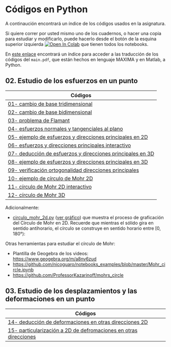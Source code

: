 # Códigos en Python

A continaución encontrará un índice de los códigos usados en la asignatura.

Si quiere correr por usted mismo uno de los cuadernos, o hacer una copia para estudiar y modificarlo, puede hacerlo desde el botón de la esquina superior izquierda <a href="https://colab.research.google.com/?hl=es" target="_parent"><img src="https://colab.research.google.com/assets/colab-badge.svg" alt="Open In Colab"/></a> que tienen todos los notebooks.

En [este enlace](https://github.com/jnramirezg/medio_continuo/tree/main/codigo) encontrará un índice para acceder a las traducción de los códigos del ```main.pdf```, que están hechos en lenguaje MAXIMA y en Matlab, a Python.

## 02. Estudio de los esfuerzos en un punto
| Códigos                                                                             | 
|---                                                                                  |                                       
|[01- cambio de base tridimensional](https://github.com/jnramirezg/medio_continuo/blob/main/codigo/01-(2_6_1)-cambio_base_tri.ipynb)|
|[02- cambio de base bidimensional](https://github.com/jnramirezg/medio_continuo/blob/main/codigo/02-(2_6_2)-cambio_base_bi.ipynb)|
|[03- problema de Flamant](https://github.com/jnramirezg/medio_continuo/blob/main/codigo/03-(2_6_2)-problema_flamant.ipynb)|
|[04- esfuerzos normales y tangenciales al plano](https://github.com/jnramirezg/medio_continuo/blob/main/codigo/04-(2_7)-tan_nor_plano.ipynb)|
|[05- ejemplo de esfuerzos y direcciones principales en 2D](https://github.com/jnramirezg/medio_continuo/blob/main/codigo/05-(2_8_1)-ejemplo_1.ipynb)|
|[06- esfuerzos y direcciones principales interactivo](https://github.com/jnramirezg/medio_continuo/blob/main/codigo/06-esf_dir_pples_interactivo.ipynb)|
|[07- deducción de esfuerzos y direcciones principales en 3D](https://github.com/jnramirezg/medio_continuo/blob/main/codigo/07-(2_8_2)-tens_dir_princ_3d.ipynb)|
|[08- ejemplo de esfuerzos y direcciones principales en 3D](https://github.com/jnramirezg/medio_continuo/blob/main/codigo/08-(2_8_2)-ejemplo_1.ipynb)|
|[09- verificación ortogonalidad direcciones principales](https://github.com/jnramirezg/medio_continuo/blob/main/codigo/09-(2_8_4)_ortogonalidad_dir_pples.ipynb)|
|[10- ejemplo de círculo de Mohr 2D](https://github.com/jnramirezg/medio_continuo/blob/main/codigo/10-(2_9_4)-ejemplo_circulo_mohr_2d.ipynb)|
|[11- círculo de Mohr 2D interactivo](https://github.com/jnramirezg/medio_continuo/blob/main/codigo/11-circulo_mohr_2d_interactivo.ipynb)|
|[12- círculo de Mohr 3D](https://github.com/jnramirezg/medio_continuo/blob/main/codigo/12-(2_9_7)-circulo_mohr_3d.ipynb)|

Adicionalmente: 
- [circulo_mohr_2d.py](https://github.com/jnramirezg/mecanica_de_solidos_un/blob/main/codigos/cap_02/circulo_mohr_2d.py) ([ver gráfico](https://github.com/jnramirezg/mecanica_de_solidos_un/blob/main/codigos/cap_02/mygif.gif)) que muestra el proceso de graficación del Círculo de Mohr en 2D. Recuerde que mientras el sólido gira en sentido antihorario, el círculo se construye en sentido horario entre [0, 180°):

Otras herramientas para estudiar el círculo de Mohr:
- Plantilla de Geogebra de los videos: <https://www.geogebra.org/m/a8nv6zud>
- <https://github.com/nicoguaro/notebooks_examples/blob/master/Mohr_circle.ipynb>
- <https://github.com/ProfessorKazarinoff/mohrs_circle>


## 03. Estudio de los desplazamientos y las deformaciones en un punto
| Códigos                                                                             | 
|---                                                                                  |       
|[14- deducción de deformaciones en otras direcciones 2D](https://github.com/jnramirezg/medio_continuo/blob/main/codigo/14-(3_4)-def_otras_dir(1).ipynb)|
|[15- particularización a 2D de defromaciones en otras direcciones](https://github.com/jnramirezg/medio_continuo/blob/main/codigo/15-(3_4)-def_otras_dir(2).ipynb)|

